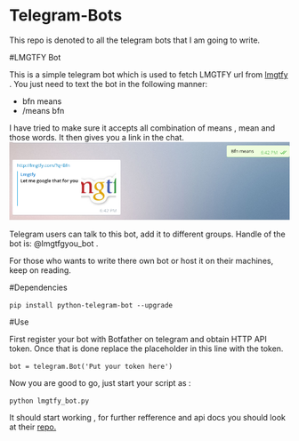 # Telegram-Bots
This repo is denoted to all the telegram bots that I am going to write.


#LMGTFY Bot

This is a simple telegram bot which is used to fetch LMGTFY url from [lmgtfy](lmgtfy.com) . You just need to text the bot in the following manner:

* bfn means
* /means bfn

I have tried to make sure it accepts all combination of means , mean and those words. It then gives you a link in the chat.
![screenshot](screenshot.png)


Telegram users can talk to this bot, add it to different groups. Handle of the bot is: @lmgtfgyou_bot .


For those who wants to write there own bot or host it on their machines, keep on reading.

#Dependencies

`pip install python-telegram-bot --upgrade`

#Use

First register your bot with Botfather on telegram and obtain HTTP API token. Once that is done replace the placeholder in this line with the token.

`bot = telegram.Bot('Put your token here')`

Now you are good to go, just start your script as :

`python lmgtfy_bot.py`

It should start working , for further refference and api docs you should look at their [repo.](http://python-telegram-bot.readthedocs.org/en/latest/py-modindex.html)
